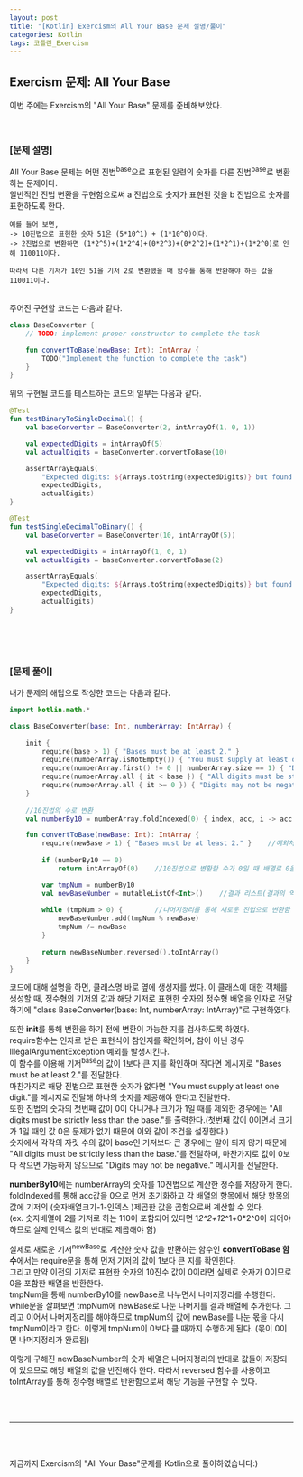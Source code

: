 ```yaml
---
layout: post
title: "[Kotlin] Exercism의 All Your Base 문제 설명/풀이"
categories: Kotlin
tags: 코틀린_Exercism
---
```


## Exercism 문제: All Your Base
이번 주에는 Exercism의 "All Your Base" 문제를 준비해보았다.
<br/><br/><br/>

### &#91;문제 설명&#93;<br/>
All Your Base 문제는 어떤 진법<sup>base</sup>으로 표현된 일련의 숫자를 다른 진법<sup>base</sup>로 변환하는 문제이다. <br/>
일반적인 진법 변환을 구현함으로써 a 진법으로 숫자가 표현된 것을 b 진법으로 숫자를 표현하도록 한다.

```
예를 들어 보면,
-> 10진법으로 표현한 숫자 51은 (5*10^1) + (1*10^0)이다.
-> 2진법으로 변환하면 (1*2^5)+(1*2^4)+(0*2^3)+(0*2^2)+(1*2^1)+(1*2^0)로 인해 110011이다.

따라서 다른 기저가 10인 51을 기저 2로 변환했을 때 함수를 통해 반환해야 하는 값을 110011이다.
```


<br/>
주어진 구현할 코드는 다음과 같다.

```kotlin
class BaseConverter {
    // TODO: implement proper constructor to complete the task

    fun convertToBase(newBase: Int): IntArray {
        TODO("Implement the function to complete the task")
    }
}
```

위의 구현될 코드를 테스트하는 코드의 일부는 다음과 같다.
```kotlin
@Test
fun testBinaryToSingleDecimal() {
    val baseConverter = BaseConverter(2, intArrayOf(1, 0, 1))

    val expectedDigits = intArrayOf(5)
    val actualDigits = baseConverter.convertToBase(10)

    assertArrayEquals(
        "Expected digits: ${Arrays.toString(expectedDigits)} but found digits: ${Arrays.toString(actualDigits)}",
        expectedDigits,
        actualDigits)
}

@Test
fun testSingleDecimalToBinary() {
    val baseConverter = BaseConverter(10, intArrayOf(5))

    val expectedDigits = intArrayOf(1, 0, 1)
    val actualDigits = baseConverter.convertToBase(2)

    assertArrayEquals(
        "Expected digits: ${Arrays.toString(expectedDigits)} but found digits: ${Arrays.toString(actualDigits)}",
        expectedDigits,
        actualDigits)
}
```

<br/><br/><br/>

### &#91;문제 풀이&#93;<br/>
내가 문제의 해답으로 작성한 코드는 다음과 같다.

```kotlin
import kotlin.math.*

class BaseConverter(base: Int, numberArray: IntArray) {
	
	init {
        require(base > 1) { "Bases must be at least 2." }
        require(numberArray.isNotEmpty()) { "You must supply at least one digit." }
        require(numberArray.first() != 0 || numberArray.size == 1) { "Digits may not contain leading zeros." }
        require(numberArray.all { it < base }) { "All digits must be strictly less than the base." }
        require(numberArray.all { it >= 0 }) { "Digits may not be negative." }
    }
	
	//10진법의 수로 변환
	val numberBy10 = numberArray.foldIndexed(0) { index, acc, i -> acc + i * base.toDouble().pow(numberArray.size-1-index).toInt() }	

    fun convertToBase(newBase: Int): IntArray {
		require(newBase > 1) { "Bases must be at least 2." }	//예외처리(2보다 작은 기저는 안됨)
		
        if (numberBy10 == 0)
            return intArrayOf(0)	//10진법으로 변환한 수가 0일 때 배열로 0을 반환함

        var tmpNum = numberBy10
        val newBaseNumber = mutableListOf<Int>()	//결과 리스트(결과의 역순으로 원소가 들어감)
		
        while (tmpNum > 0) {		//나머지정리를 통해 새로운 진법으로 변환함
            newBaseNumber.add(tmpNum % newBase)
            tmpNum /= newBase
        }
		
        return newBaseNumber.reversed().toIntArray()
    }
}
```

코드에 대해 설명을 하면, 클래스명 바로 옆에 생성자를 썼다. 
이 클래스에 대한 객체를 생성할 때, 정수형의 기저의 값과 해당 기저로 표현한 숫자의 정수형 배열을 인자로 전달하기에 "class BaseConverter(base: Int, numberArray: IntArray)"로 구현하였다.

또한 <b>init</b>를 통해 변환을 하기 전에 변환이 가능한 지를 검사하도록 하였다. <br/>
require함수는 인자로 받은 표현식이 참인지를 확인하며, 참이 아닌 경우 IllegalArgumentException 예외를 발생시킨다.<br/>
이 함수를 이용해 기저<sup>base</sup>의 값이 1보다 큰 지를 확인하며 작다면 메시지로 "Bases must be at least 2."를 전달한다.<br/>
마찬가지로 해당 진법으로 표현한 숫자가 없다면 "You must supply at least one digit."를 메시지로 전달해 하나의 숫자를 제공해야 한다고 전달한다.<br/>
또한 진법의 숫자의 첫번째 값이 0이 아니거나 크기가 1일 때를 제외한 경우에는 "All digits must be strictly less than the base."를 출력한다.(첫번째 값이 0이면서 크기가 1일 때인 값 0은 문제가 없기 때문에 이와 같이 조건을 설정한다.)<br/>
숫자에서 각각의 자릿 수의 값이 base인 기저보다 큰 경우에는 말이 되지 않기 때문에 "All digits must be strictly less than the base."를 전달하며, 마찬가지로 값이 0보다 작으면 가능하지 않으므로 "Digits may not be negative." 메시지를 전달한다.

<b>numberBy10</b>에는 numberArray의 숫자를 10진법으로 계산한 정수를 저장하게 한다.
foldIndexed를 통해 acc값을 0으로 먼저 초기화하고 각 배열의 항목에서 해당 항목의 값에 기저의 (숫자배열크기-1-인덱스 )제곱한 값을 곱함으로써 계산할 수 있다. <br/>
(ex. 숫자배열에 2를 기저로 하는 110이 포함되어 있다면 1*2^2+1*2^1+0*2^0이 되어야 하므로 실제 인덱스 값의 반대로 제곱해야 함)

실제로 새로운 기저<sup>newBase</sup>로 계산한 숫자 값을 반환하는 함수인 <b>convertToBase 함수</b>에서는 require문을 통해 먼저 기저의 값이 1보다 큰 지를 확인한다. <br/>
그리고 만약 이전의 기저로 표현한 숫자의 10진수 값이 0이라면 실제로 숫자가 0이므로 0을 포함한 배열을 반환한다. <br/>
tmpNum을 통해 numberBy10를 newBase로 나누면서 나머지정리를 수행한다.<br/>
while문을 살펴보면 tmpNum에 newBase로 나눈 나머지를 결과 배열에 추가한다.
그리고 이어서 나머지정리를 해야하므로 tmpNum의 값에 newBase를 나눈 몫을 다시 tmpNum이라고 한다.
이렇게 tmpNum이 0보다 클 때까지 수행하게 된다. (몫이 0이면 나머지정리가 완료됨)

이렇게 구해진 newBaseNumber의 숫자 배열은 나머지정리의 반대로 값들이 저장되어 있으므로 해당 배열의 값을 반전해야 한다. 따라서 reversed 함수를 사용하고 toIntArray를 통해 정수형 배열로 반환함으로써 해당 기능을 구현할 수 있다.


<br/><br/>
<hr/>
<br/><br/>

지금까지 Exercism의 "All Your Base"문제를 Kotlin으로 풀이하였습니다:)
